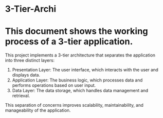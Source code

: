 # 3-Tier-Archi
# This document shows the working process of a 3-tier application.

This project implements a 3-tier architecture that separates the application into three distinct layers:

1. Presentation Layer: The user interface, which interacts with the user and displays data.
2. Application Layer: The business logic, which processes data and performs operations based on user input.
3. Data Layer: The data storage, which handles data management and retrieval.

This separation of concerns improves scalability, maintainability, and manageability of the application.

